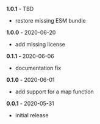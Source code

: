 **1.0.1** - TBD

- restore missing ESM bundle

**1.0.0** - 2020-06-20

- add missing license

**0.1.1** - 2020-06-06

- documentation fix

**0.1.0** - 2020-06-01

- add support for a map function

**0.0.1** - 2020-05-31

- initial release
